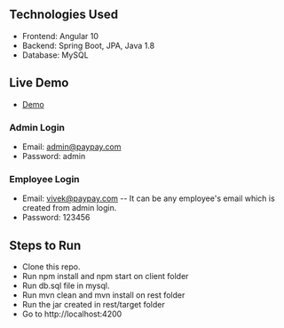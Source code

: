 ## Technologies Used
* Frontend: Angular 10
* Backend: Spring Boot, JPA, Java 1.8
* Database: MySQL

## Live Demo
* <a href="#">Demo</a>

### Admin Login
* Email: admin@paypay.com
* Password: admin

### Employee Login
* Email: vivek@paypay.com -- It can be any employee's email which is created from admin login.
* Password: 123456

## Steps to Run
* Clone this repo.
* Run npm install and npm start on client folder
* Run db.sql file in mysql.
* Run mvn clean and mvn install on rest folder
* Run the jar created in rest/target folder
* Go to http://localhost:4200 


